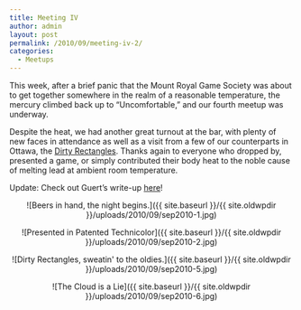 ```yaml
---
title: Meeting IV
author: admin
layout: post
permalink: /2010/09/meeting-iv-2/
categories:
  - Meetups
---
```

This week, after a brief panic that the Mount Royal Game Society was about to get together somewhere in the realm of a reasonable temperature, the mercury climbed back up to &#8220;Uncomfortable,&#8221; and our fourth meetup was underway.

Despite the heat, we had another great turnout at the bar, with plenty of new faces in attendance as well as a visit from a few of our counterparts in Ottawa, the [Dirty Rectangles][1]. Thanks again to everyone who dropped by, presented a game, or simply contributed their body heat to the noble cause of melting lead at ambient room temperature.

Update: Check out Guert&#8217;s write-up [here][2]!

<p style="text-align: center;">
  ![Beers in hand, the night begins.]({{ site.baseurl }}/{{ site.oldwpdir }}/uploads/2010/09/sep2010-1.jpg)
</p>

<p style="text-align: center;">
  ![Presented in Patented Technicolor]({{ site.baseurl }}/{{ site.oldwpdir }}/uploads/2010/09/sep2010-2.jpg)
</p>

<p style="text-align: center;">
  ![Dirty Rectangles, sweatin' to the oldies.]({{ site.baseurl }}/{{ site.oldwpdir }}/uploads/2010/09/sep2010-5.jpg)
</p>

<p style="text-align: center;">
  ![The Cloud is a Lie]({{ site.baseurl }}/{{ site.oldwpdir }}/uploads/2010/09/sep2010-6.jpg)
</p>

 [1]: http://www.dirty-rectangles.com/
 [2]: http://forums.tigsource.com/index.php?topic=14718.0